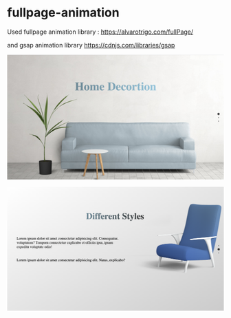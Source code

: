 # fullpage-animation

Used fullpage animation library :
https://alvarotrigo.com/fullPage/

and  gsap animation library 
https://cdnjs.com/libraries/gsap


![Screenshot](./section1.png)

![Screenshot](./section2.png)